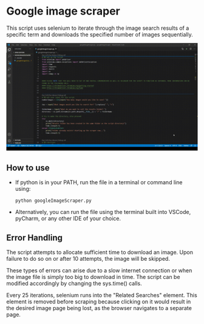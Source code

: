 # Google image scraper

This script uses selenium to iterate through the image search results of a specific term and downloads the specified number of images sequentially. 

![scrapingProcessGif](https://raw.githubusercontent.com/mhgan1798/googleImageScraper/master/gifs/2020-07-22%2019-21-59%204.gif)

## How to use
- If python is in your PATH, run the file in a terminal or command line using:
    ```
    python googleImageScraper.py
    ```

- Alternatively, you can run the file using the terminal built into VSCode, pyCharm, or any other IDE of your choice.

## Error Handling
The script attempts to allocate sufficient time to download an image. Upon failure to do so on or after 10 attempts, the image will be skipped. 

These types of errors can arise due to a slow internet connection or when the image file is simply too big to download in time. The script can be modified accordingly by changing the sys.time() calls.

Every 25 iterations, selenium runs into the "Related Searches" element. This element is removed before scraping because clicking on it would result in the desired image page being lost, as the browser navigates to a separate page.
